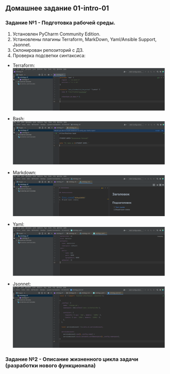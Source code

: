 ## Домашнее задание 01-intro-01

### Задание №1 - Подготовка рабочей среды.

1. Установлен PyCharm Community Edition.
2. Установлены плагины Terraform, MarkDown, Yaml/Ansible Support, Jsonnet.
3. Склонирован репозиторий с ДЗ.
4. Проверка подсветки синтаксиса:

- Terraform:
![tf](https://github.com/nicko203/netology/blob/01-intro-01-1/netology_tf.png)

- Bash:
![sh](https://github.com/nicko203/netology/blob/01-intro-01-1/netology_sh.png)

- Markdown:
![md](https://github.com/nicko203/netology/blob/01-intro-01-1/netology_md.png)

- Yaml:
![yaml](https://github.com/nicko203/netology/blob/01-intro-01-1/netology_yaml.png)

- Jsonnet:
![jason](https://github.com/nicko203/netology/blob/01-intro-01-1/netology_jsonnet.png)


### Задание №2 - Описание жизненного цикла задачи (разработки нового функционала)

